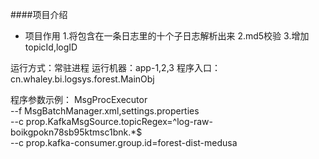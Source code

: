 ####项目介绍
* 项目作用
1.将包含在一条日志里的十个子日志解析出来
2.md5校验
3.增加topicId,logID


运行方式：常驻进程
运行机器：app-1,2,3
程序入口：
cn.whaley.bi.logsys.forest.MainObj

程序参数示例：
MsgProcExecutor \
--f MsgBatchManager.xml,settings.properties \
--c prop.KafkaMsgSource.topicRegex=^log-raw-boikgpokn78sb95ktmsc1bnk.*$ \
--c prop.kafka-consumer.group.id=forest-dist-medusa